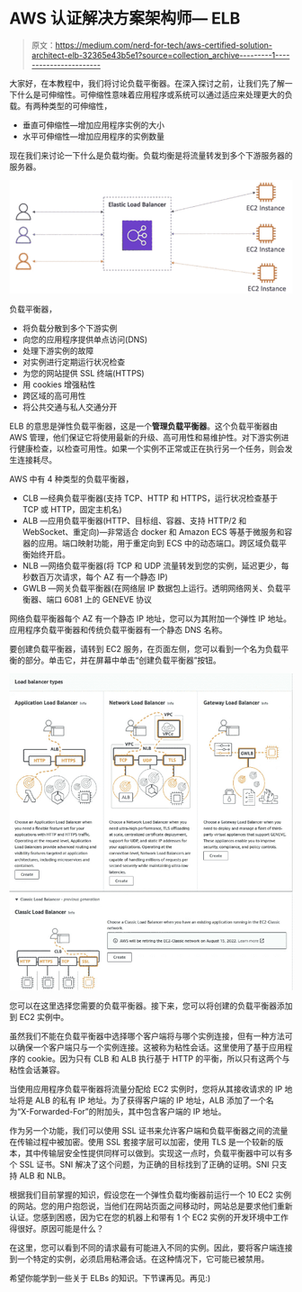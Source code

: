 # AWS 认证解决方案架构师— ELB

> 原文：<https://medium.com/nerd-for-tech/aws-certified-solution-architect-elb-32365e43b5e1?source=collection_archive---------1----------------------->

大家好，在本教程中，我们将讨论负载平衡器。在深入探讨之前，让我们先了解一下什么是可伸缩性。可伸缩性意味着应用程序或系统可以通过适应来处理更大的负载。有两种类型的可伸缩性，

*   垂直可伸缩性—增加应用程序实例的大小
*   水平可伸缩性—增加应用程序的实例数量

现在我们来讨论一下什么是负载均衡。负载均衡是将流量转发到多个下游服务器的服务器。

![](img/e2e4994188bdd9b8963ac66155e4988e.png)

负载平衡器，

*   将负载分散到多个下游实例
*   向您的应用程序提供单点访问(DNS)
*   处理下游实例的故障
*   对实例进行定期运行状况检查
*   为您的网站提供 SSL 终端(HTTPS)
*   用 cookies 增强粘性
*   跨区域的高可用性
*   将公共交通与私人交通分开

ELB 的意思是弹性负载平衡器，这是一个**管理负载平衡器**。这个负载平衡器由 AWS 管理，他们保证它将使用最新的升级、高可用性和易维护性。对下游实例进行健康检查，以检查可用性。如果一个实例不正常或正在执行另一个任务，则会发生连接耗尽。

AWS 中有 4 种类型的负载平衡器，

*   CLB —经典负载平衡器(支持 TCP、HTTP 和 HTTPS，运行状况检查基于 TCP 或 HTTP，固定主机名)
*   ALB —应用负载平衡器(HTTP、目标组、容器、支持 HTTP/2 和 WebSocket、重定向)—非常适合 docker 和 Amazon ECS 等基于微服务和容器的应用。端口映射功能，用于重定向到 ECS 中的动态端口。跨区域负载平衡始终开启。
*   NLB —网络负载平衡器(将 TCP 和 UDP 流量转发到您的实例，延迟更少，每秒数百万次请求，每个 AZ 有一个静态 IP)
*   GWLB —网关负载平衡器(在网络层 IP 数据包上运行。透明网络网关、负载平衡器、端口 6081 上的 GENEVE 协议

网络负载平衡器每个 AZ 有一个静态 IP 地址，您可以为其附加一个弹性 IP 地址。应用程序负载平衡器和传统负载平衡器有一个静态 DNS 名称。

要创建负载平衡器，请转到 EC2 服务，在页面左侧，您可以看到一个名为负载平衡的部分。单击它，并在屏幕中单击“创建负载平衡器”按钮。

![](img/99d9dd7e656f3d455fca998a175e0cc1.png)

您可以在这里选择您需要的负载平衡器。接下来，您可以将创建的负载平衡器添加到 EC2 实例中。

虽然我们不能在负载平衡器中选择哪个客户端将与哪个实例连接，但有一种方法可以确保一个客户端只与一个实例连接。这被称为粘性会话。这里使用了基于应用程序的 cookie。因为只有 CLB 和 ALB 执行基于 HTTP 的平衡，所以只有这两个与粘性会话兼容。

当使用应用程序负载平衡器将流量分配给 EC2 实例时，您将从其接收请求的 IP 地址将是 ALB 的私有 IP 地址。为了获得客户端的 IP 地址，ALB 添加了一个名为“X-Forwarded-For”的附加头，其中包含客户端的 IP 地址。

作为另一个功能，我们可以使用 SSL 证书来允许客户端和负载平衡器之间的流量在传输过程中被加密。使用 SSL 套接字层可以加密，使用 TLS 是一个较新的版本，其中传输层安全性提供同样可以做到。实现这一点时，负载平衡器中可以有多个 SSL 证书。SNI 解决了这个问题，为正确的目标找到了正确的证明。SNI 只支持 ALB 和 NLB。

根据我们目前掌握的知识，假设您在一个弹性负载均衡器前运行一个 10 EC2 实例的网站。您的用户抱怨说，当他们在网站页面之间移动时，网站总是要求他们重新认证。您感到困惑，因为它在您的机器上和带有 1 个 EC2 实例的开发环境中工作得很好。原因可能是什么？

在这里，您可以看到不同的请求最有可能进入不同的实例。因此，要将客户端连接到一个特定的实例，必须启用粘滞会话。在这种情况下，它可能已被禁用。

希望你能学到一些关于 ELBs 的知识。下节课再见。再见:)